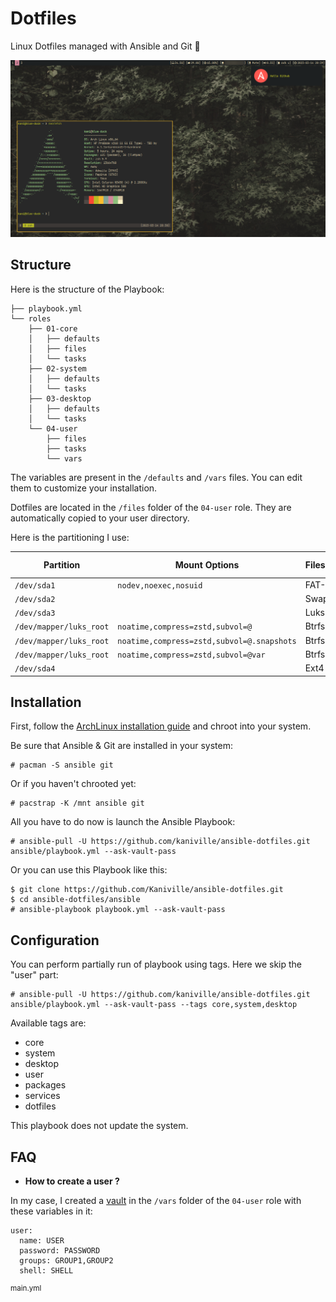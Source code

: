 # Dotfiles

Linux Dotfiles managed with Ansible and Git 🌸

![](src/screenshot.png)

## Structure

Here is the structure of the Playbook:
```
├── playbook.yml
└── roles
    ├── 01-core
    │   ├── defaults
    │   ├── files
    │   └── tasks
    ├── 02-system
    │   ├── defaults
    │   └── tasks
    ├── 03-desktop
    │   ├── defaults
    │   └── tasks
    └── 04-user
        ├── files
        ├── tasks
        └── vars
```

The variables are present in the `/defaults` and `/vars` files. You can edit them to customize your installation.

Dotfiles are located in the `/files` folder of the `04-user` role. They are automatically copied to your user directory.

Here is the partitioning I use:

| Partition               | Mount Options                             | Filesystem | Mount Point   |
|-------------------------|-------------------------------------------|------------|---------------|
| `/dev/sda1`             |`nodev,noexec,nosuid`                      | FAT-32     | `/boot`       |
| `/dev/sda2`             |                                           | Swap       | [SWAP]        |
| `/dev/sda3`             |                                           | Luks2      |               |
| `/dev/mapper/luks_root` |`noatime,compress=zstd,subvol=@`           | Btrfs      | `/`           |
| `/dev/mapper/luks_root` |`noatime,compress=zstd,subvol=@.snapshots` | Btrfs      | `/.snapshots` |
| `/dev/mapper/luks_root` |`noatime,compress=zstd,subvol=@var`        | Btrfs      | `/var`        |
| `/dev/sda4`             |                                           | Ext4       | `/home`       |

## Installation

First, follow the [ArchLinux installation guide](https://wiki.archlinux.org/title/Installation_guide) and chroot into your system.

Be sure that Ansible & Git are installed in your system:
```
# pacman -S ansible git
```

Or if you haven't chrooted yet:
```
# pacstrap -K /mnt ansible git
```

All you have to do now is launch the Ansible Playbook:
```
# ansible-pull -U https://github.com/kaniville/ansible-dotfiles.git ansible/playbook.yml --ask-vault-pass
```

Or you can use this Playbook like this:
```
$ git clone https://github.com/Kaniville/ansible-dotfiles.git
$ cd ansible-dotfiles/ansible
# ansible-playbook playbook.yml --ask-vault-pass
```

## Configuration

You can perform partially run of playbook using tags. Here we skip the "user" part:
```
# ansible-pull -U https://github.com/kaniville/ansible-dotfiles.git ansible/playbook.yml --ask-vault-pass --tags core,system,desktop
```

Available tags are:
- core
- system
- desktop
- user
- packages
- services
- dotfiles

This playbook does not update the system.

## FAQ
- **How to create a user ?**

In my case, I created a [vault](https://docs.ansible.com/ansible/latest/vault_guide/index.html) in the `/vars` folder of the `04-user` role with these variables in it:
```
user:
  name: USER
  password: PASSWORD
  groups: GROUP1,GROUP2
  shell: SHELL
```
<sup>main.yml</sup>
